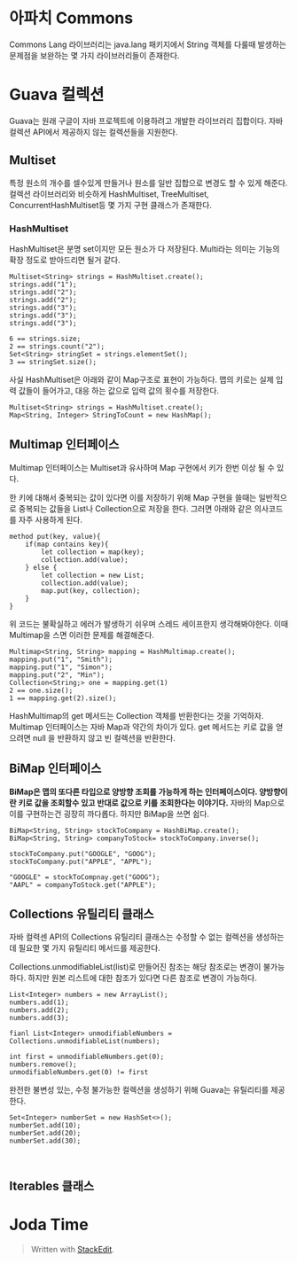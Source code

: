 # 아파치 Commons

Commons Lang 라이브러리는 java.lang 패키지에서 String 객체를 다룰때 발생하는 문제점을 보완하는 몇 가지 라이브러리들이 존재한다. 

# Guava 컬렉션

Guava는 원래 구글이 자바 프로젝트에 이용하려고 개발한 라이브러리 집합이다. 자바 컬렉션 API에서 제공하지 않는 컬렉션들을 지원한다. 

## Multiset

특정 원소의 개수를 셀수있게 만들거나 원소를 일반 집합으로 변경도 할 수 있게 해준다.  컬렉션 라이브러리와 비슷하게 HashMultiset, TreeMultiset, ConcurrentHashMultiset등 몇 가지 구현 클래스가 존재한다.

### HashMultiset
HashMultiset은 분명 set이지만 모든 원소가 다 저장된다. Multi라는 의미는 기능의 확장 정도로 받아드리면 될거 같다. 
```
Multiset<String> strings = HashMultiset.create();
strings.add("1");
strings.add("2");
strings.add("2");
strings.add("3");
strings.add("3");
strings.add("3");

6 == strings.size;
2 == strings.count("2");
Set<String> stringSet = strings.elementSet();
3 == stringSet.size();
```
사실 HashMultiset은 아래와 같이 Map구조로 표현이 가능하다. 맵의 키로는 실제 입력 값들이 들어가고, 대응 하는 값으로 입력 값의 횟수를 저장한다.
```
Multiset<String> strings = HashMultiset.create();
Map<String, Integer> StringToCount = new HashMap();
```

## Multimap 인터페이스

Multimap 인터페이스는 Multiset과 유사하며 Map 구현에서 키가 한번 이상 될 수 있다. 

한 키에 대해서 중복되는 값이 있다면 이를 저장하기 위해 Map 구현을 쓸때는 일반적으로 중복되는 값들을 List나 Collection으로 저장을 한다. 그러면 아래와 같은 의사코드를 자주 사용하게 된다.
```
method put(key, value){
	if(map contains key){
		let collection = map(key);
		collection.add(value);
	} else {
		let collection = new List;
		collection.add(value);
		map.put(key, collection);
	}
}
```
위 코드는 불확실하고 에러가 발생하기 쉬우며 스레드 세이프한지 생각해봐야한다. 이때 Multimap을 스면 이러한 문제를 해결해준다.

```
Multimap<String, String> mapping = HashMultimap.create();
mapping.put("1", "Smith");
mapping.put("1", "Simon");
mapping.put("2", "Min");
Collection<String;> one = mapping.get(1)
2 == one.size();
1 == mapping.get(2).size();
```
HashMultimap의  get 메서드는 Collection 객체를 반환한다는 것을 기억하자.
Multimap 인터페이스는 자바 Map과 약간의 차이가 있다. 
get 메서드는 키로 값을 얻으려면 null 을 반환하지 않고 빈 컬렉션을 반환한다. 

## BiMap 인터페이스

**BiMap은 맵의 또다른 타입으로 양방향 조회를 가능하게 하는 인터페이스이다. 양방향이란 키로 값을 조회할수 있고 반대로 값으로 키를 조회한다는 이야기다.** 자바의 Map으로 이를 구현하는건 굉장히 까다롭다. 하지만 BiMap을 쓰면 쉽다. 
```
BiMap<String, String> stockToCompany = HashBiMap.create();
BiMap<String, String> companyToStock= stockToCompany.inverse();

stockToCompany.put("GOOGLE", "GOOG");
stockToCompany.put("APPLE", "APPL");

"GOOGLE" = stockToCompnay.get("GOOG");
"AAPL" = companyToStock.get("APPLE");
```

## Collections 유틸리티 클래스

자바 컬력센 API의 Collections 유틸리티 클래스는 수정할 수 없는 컬렉션을 생성하는데 필요한 몇 가지 유틸리티 메서드를 제공한다. 

Collections.unmodifiableList(list)로 만들어진 참조는 해당 참조로는 변경이 불가능하다. 하지만 원본 리스트에 대한 참조가 있다면 다른 참조로 변경이 가능하다. 
```
List<Integer> numbers = new ArrayList();
numbers.add(1);
numbers.add(2);
numbers.add(3);

fianl List<Integer> unmodifiableNumbers = Collections.unmodifiableList(numbers);

int first = unmodifiableNumbers.get(0);
numbers.remove();
unmodifiableNumbers.get(0) != first
```
완전한 불변성 있는, 수정 불가능한 컬렉션을 생성하기 위해 Guava는 유틸리티를 제공한다. 

```
Set<Integer> numberSet = new HashSet<>();
numberSet.add(10);
numberSet.add(20);
numberSet.add(30);



```




## Iterables 클래스

# Joda Time



> Written with [StackEdit](https://stackedit.io/).
<!--stackedit_data:
eyJoaXN0b3J5IjpbMTQ0NTk1ODU2MywxNzE4NjU5MjQ3LDE3Mz
gwMzY5NDcsNzM4MDExOTgyLDE4MzQ1MTg2ODEsLTEzMzM1Nzc2
MDksMjc0ODQ3Mzc5LC0xMzcwODAxMjE3LDIxMzk5MjgzNywxMz
Y5NjU3ODkwLC0xMzYzMDgxMDkwXX0=
-->